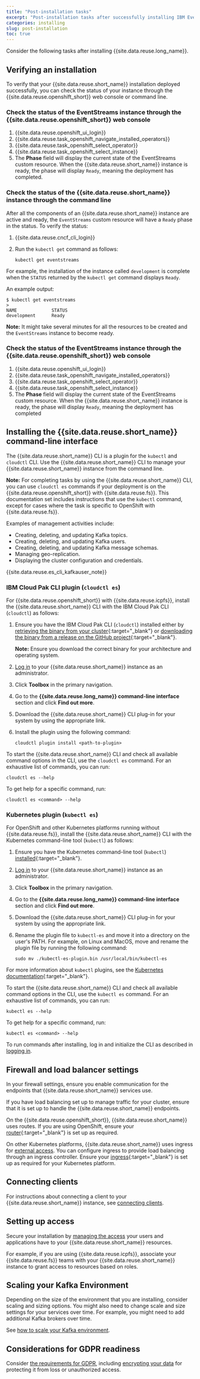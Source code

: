 ```yaml
---
title: "Post-installation tasks"
excerpt: "Post-installation tasks after successfully installing IBM Event Streams."
categories: installing
slug: post-installation
toc: true
---
```


Consider the following tasks after installing {{site.data.reuse.long_name}}.

## Verifying an installation

To verify that your {{site.data.reuse.short_name}} installation deployed successfully, you can check the status of your instance through the {{site.data.reuse.openshift_short}} web console or command line.

### Check the status of the EventStreams instance through the {{site.data.reuse.openshift_short}} web console

1. {{site.data.reuse.openshift_ui_login}}
2. {{site.data.reuse.task_openshift_navigate_installed_operators}}
3. {{site.data.reuse.task_openshift_select_operator}}
4. {{site.data.reuse.task_openshift_select_instance}}
5. The **Phase** field will display the current state of the EventStreams custom resource. When the {{site.data.reuse.short_name}} instance is ready, the phase will display `Ready`, meaning the deployment has completed.

### Check the status of the {{site.data.reuse.short_name}} instance through the command line

After all the components of an {{site.data.reuse.short_name}} instance are active and ready, the `EventStreams` custom resource will have a `Ready` phase in the status.
To verify the status:

1. {{site.data.reuse.cncf_cli_login}}
2. Run the `kubectl get` command as follows:

   `kubectl get eventstreams`

For example, the installation of the instance called `development` is complete when the `STATUS` returned by the `kubectl get` command displays `Ready`.

An example output:
```
$ kubectl get eventstreams
>
NAME             STATUS
development      Ready
```

**Note:** It might take several minutes for all the resources to be created and the `EventStreams` instance to become ready.

### Check the status of the EventStreams instance through the {{site.data.reuse.openshift_short}} web console

1. {{site.data.reuse.openshift_ui_login}}
2. {{site.data.reuse.task_openshift_navigate_installed_operators}}
3. {{site.data.reuse.task_openshift_select_operator}}
4. {{site.data.reuse.task_openshift_select_instance}}
5. The **Phase** field will display the current state of the EventStreams custom resource. When the {{site.data.reuse.short_name}} instance is ready, the phase will display `Ready`, meaning the deployment has completed

## Installing the {{site.data.reuse.short_name}} command-line interface

The {{site.data.reuse.short_name}} CLI is a plugin for the `kubectl` and `cloudctl` CLI. Use the {{site.data.reuse.short_name}} CLI to manage your {{site.data.reuse.short_name}} instance from the command line.

**Note:** For completing tasks by using the {{site.data.reuse.short_name}} CLI, you can use `cloudctl es` commands if your deployment is on the {{site.data.reuse.openshift_short}} with {{site.data.reuse.fs}}. This documentation set includes instructions that use the `kubectl` command, except for cases where the task is specific to OpenShift with {{site.data.reuse.fs}}.

Examples of management activities include:

- Creating, deleting, and updating Kafka topics.
- Creating, deleting, and updating Kafka users.
- Creating, deleting, and updating Kafka message schemas.
- Managing geo-replication.
- Displaying the cluster configuration and credentials.

{{site.data.reuse.es_cli_kafkauser_note}}

### IBM Cloud Pak CLI plugin (`cloudctl es`)

For {{site.data.reuse.openshift_short}} with {{site.data.reuse.icpfs}}, install the {{site.data.reuse.short_name}} CLI with the IBM Cloud Pak CLI (`cloudctl`) as follows:

1. Ensure you have the IBM Cloud Pak CLI (`cloudctl`) installed either by [retrieving the binary from your cluster](https://www.ibm.com/support/knowledgecenter/en/SSHKN6/cloudctl/3.x.x/install_cli.html){:target="_blank"} or [downloading the binary from a release on the GitHub project](https://github.com/IBM/cloud-pak-cli/releases){:target="_blank"}.

   **Note:** Ensure you download the correct binary for your architecture and operating system.
2. [Log in](../../getting-started/logging-in/) to your {{site.data.reuse.short_name}} instance as an administrator.
3. Click **Toolbox** in the primary navigation.
4. Go to the **{{site.data.reuse.long_name}} command-line interface** section and click **Find out more**.
5. Download the {{site.data.reuse.short_name}} CLI plug-in for your system by using the appropriate link.
6. Install the plugin using the following command:

   ```shell
   cloudctl plugin install <path-to-plugin>
   ```

To start the {{site.data.reuse.short_name}} CLI and check all available command options in the CLI, use the `cloudctl es` command.
For an exhaustive list of commands, you can run:

```shell
cloudctl es --help
```

To get help for a specific command, run:
```shell
cloudctl es <command> --help
```


### Kubernetes plugin (`kubectl es`)

For OpenShift and other Kubernetes platforms running without {{site.data.reuse.fs}}, install the {{site.data.reuse.short_name}} CLI with the Kubernetes command-line tool (`kubectl`) as follows:

1. Ensure you have the Kubernetes command-line tool (`kubectl`) [installed](https://kubernetes.io/docs/tasks/tools/){:target="_blank"}.
2. [Log in](../../getting-started/logging-in/) to your {{site.data.reuse.short_name}} instance as an administrator.
3. Click **Toolbox** in the primary navigation.
4. Go to the **{{site.data.reuse.long_name}} command-line interface** section and click **Find out more**.
5. Download the {{site.data.reuse.short_name}} CLI plug-in for your system by using the appropriate link.
6. Rename the plugin file to `kubectl-es` and move it into a directory on the user's PATH. For example, on Linux and MacOS, move and rename the plugin file by running the following command:

   ```shell
   sudo mv ./kubectl-es-plugin.bin /usr/local/bin/kubectl-es
   ```

For more information about `kubectl` plugins, see the [Kubernetes documentation](https://kubernetes.io/docs/tasks/extend-kubectl/kubectl-plugins/){:target="_blank"}.

To start the {{site.data.reuse.short_name}} CLI and check all available command options in the CLI, use the `kubectl es` command.
For an exhaustive list of commands, you can run:
```shell
kubectl es --help
```

To get help for a specific command, run:
```shell
kubectl es <command> --help
```

To run commands after installing, log in and initialize the CLI as described in [logging in](../../getting-started/logging-in/).

## Firewall and load balancer settings

In your firewall settings, ensure you enable communication for the endpoints that {{site.data.reuse.short_name}} services use.

If you have load balancing set up to manage traffic for your cluster, ensure that it is set up to handle the {{site.data.reuse.short_name}} endpoints.

On the {{site.data.reuse.openshift_short}}, {{site.data.reuse.short_name}} uses routes.
If you are using OpenShift, ensure your [router](https://docs.openshift.com/container-platform/4.12/networking/routes/route-configuration.html){:target="_blank"} is set up as required.

On other Kubernetes platforms, {{site.data.reuse.short_name}} uses ingress for [external access](../configuring/#configuring-access). You can configure ingress to provide load balancing through an ingress controller. Ensure your [ingress](https://kubernetes.io/docs/concepts/services-networking/ingress/){:target="_blank"} is set up as required for your Kubernetes platform.

## Connecting clients

For instructions about connecting a client to your {{site.data.reuse.short_name}} instance, see [connecting clients](../../getting-started/connecting).

## Setting up access

Secure your installation by [managing the access](../../security/managing-access/) your users and applications have to your {{site.data.reuse.short_name}} resources.

For example, if you are using {{site.data.reuse.icpfs}}, associate your {{site.data.reuse.fs}} teams with your {{site.data.reuse.short_name}} instance to grant access to resources based on roles.

## Scaling your Kafka Environment

Depending on the size of the environment that you are installing, consider scaling and sizing options. You might also need to change scale and size settings for your services over time. For example, you might need to add additional Kafka brokers over time.

See [how to scale your Kafka environment](../../administering/scaling).

## Considerations for GDPR readiness

Consider [the requirements for GDPR](../../security/gdpr-considerations/), including [encrypting your data](../../security/encrypting-data/) for protecting it from loss or unauthorized access.
